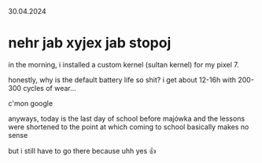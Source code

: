 30.04.2024
# nehr jab xyjex jab stopoj
in the morning, i installed a custom kernel (sultan kernel) for my pixel 7. 

honestly, why is the default battery life so shit? i get about 12-16h with 200-300 cycles of wear...

c'mon google

anyways, today is the last day of school before majówka and the lessons were shortened to the point at which coming to school basically makes no sense

but i still have to go there because uhh yes 👍
